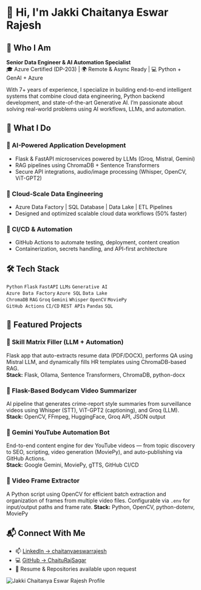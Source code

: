 # 👋 Hi, I'm Jakki Chaitanya Eswar Rajesh

## 🧠 Who I Am
**Senior Data Engineer & AI Automation Specialist**  
🎓 Azure Certified (DP-203) | 🌍 Remote & Async Ready | 💻 Python + GenAI + Azure

With 7+ years of experience, I specialize in building end-to-end intelligent systems that combine cloud data engineering, Python backend development, and state-of-the-art Generative AI. I’m passionate about solving real-world problems using AI workflows, LLMs, and automation.

## 🚀 What I Do

### 🔹 AI-Powered Application Development
- Flask & FastAPI microservices powered by LLMs (Groq, Mistral, Gemini)
- RAG pipelines using ChromaDB + Sentence Transformers
- Secure API integrations, audio/image processing (Whisper, OpenCV, ViT-GPT2)

### 🔹 Cloud-Scale Data Engineering
- Azure Data Factory | SQL Database | Data Lake | ETL Pipelines
- Designed and optimized scalable cloud data workflows (50% faster)

### 🔹 CI/CD & Automation
- GitHub Actions to automate testing, deployment, content creation
- Containerization, secrets handling, and API-first architecture

## 🛠️ Tech Stack

`Python` `Flask` `FastAPI` `LLMs` `Generative AI`  
`Azure Data Factory` `Azure SQL` `Data Lake`  
`ChromaDB` `RAG` `Groq` `Gemini` `Whisper` `OpenCV` `MoviePy`  
`GitHub Actions` `CI/CD` `REST APIs` `Pandas` `SQL`

## 🌟 Featured Projects

### 🔹 Skill Matrix Filler (LLM + Automation)

Flask app that auto-extracts resume data (PDF/DOCX), performs QA using Mistral LLM, and dynamically fills HR templates using ChromaDB-based RAG.  
**Stack:** Flask, Ollama, Sentence Transformers, ChromaDB, python-docx

### 🔹 Flask-Based Bodycam Video Summarizer

AI pipeline that generates crime-report style summaries from surveillance videos using Whisper (STT), ViT-GPT2 (captioning), and Groq (LLM).  
**Stack:** OpenCV, FFmpeg, HuggingFace, Groq API, JSON output

### 🔹 Gemini YouTube Automation Bot

End-to-end content engine for dev YouTube videos — from topic discovery to SEO, scripting, video generation (MoviePy), and auto-publishing via GitHub Actions.  
**Stack:** Google Gemini, MoviePy, gTTS, GitHub CI/CD

### 🔹 Video Frame Extractor

A Python script using OpenCV for efficient batch extraction and organization of frames from multiple video files. Configurable via `.env` for input/output paths and frame rate.
**Stack:** Python, OpenCV, python-dotenv, MoviePy

## 📬 Connect With Me

- 📫 [LinkedIn → chaitanyaeswarrajesh](https://www.linkedin.com/in/chaitanyaeswarrajesh/)
- 💻 [GitHub → ChaituRajSagar](https://github.com/ChaituRajSagar/)
- 📂 Resume & Repositories available upon request

![Jakki Chaitanya Eswar Rajesh Profile](https://github.com/ChaituRajSagar/ChaituRajSagar/blob/main/assets/profile.jpg?raw=true)